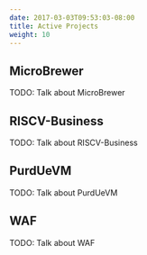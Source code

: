 ```yaml
---
date: 2017-03-03T09:53:03-08:00
title: Active Projects
weight: 10 
---
```


## MicroBrewer

TODO: Talk about MicroBrewer

## RISCV-Business

TODO: Talk about RISCV-Business

## PurdUeVM

TODO: Talk about PurdUeVM

## WAF

TODO: Talk about WAF 
